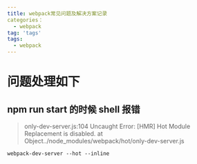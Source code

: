 ```yaml
---
title: webpack常见问题及解决方案记录
categories：
  - webpack
tag: 'tags'
tags: 
  - webpack 
---
```


# 问题处理如下

## npm run start 的时候 shell 报错

> only-dev-server.js:104 Uncaught Error: [HMR] Hot Module Replacement is disabled. at Object../node_modules/webpack/hot/only-dev-server.js

`webpack-dev-server --hot --inline`
